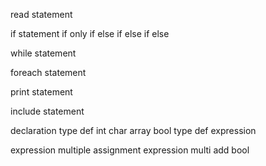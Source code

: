 read statement

if statement
	if only
	if else
	if else if else

while statement

foreach statement

print statement

include statement

declaration
	type def
		int
		char
		array
		bool
	type def expression

expression
	multiple assignment expression
	multi
	add
	bool



